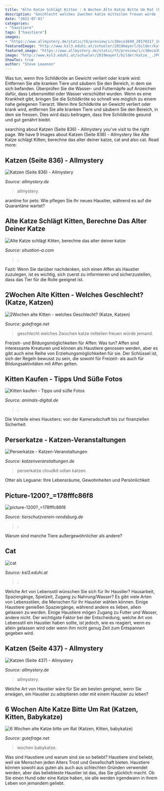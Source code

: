 ```yaml
---
title: "Alte Katze Schlägt Kitten : 6 Wochen Alte Katze Bitte Um Rat (katzen, Kitten, Babykatze)"
description: "Geschlecht welches 2wochen katze mitteilen freuen würde jemand"
date: "2022-07-01"
categories:
- "haustiere"
tags: ["haustiere"]
images:
- "https://www.allmystery.de/static/th/preview/i/c38eca3640_20170317_165600.jpg_conv.jpg"
featuredImage: "http://www.ksl3.eduhi.at/schueler/2019mayerl/bilder/katze__.JPG"
featured_image: "https://www.allmystery.de/static/th/preview/i/c38eca3640_20170317_165600.jpg_conv.jpg"
image: "http://www.ksl3.eduhi.at/schueler/2019mayerl/bilder/katze__.JPG"
ShowToc: true
author: "Steve Leannon"
---
```



Was tun, wenn Ihre Schildkröte an Gewicht verliert oder krank wird: Entfernen Sie alle kranken Tiere und säubern Sie den Bereich, in dem sie sich befanden. Überprüfen Sie die Wasser- und Futternäpfe auf Anzeichen dafür, dass Lebensmittel oder Wasser verschüttet wurden. Wenn es eine Krankheit gibt, bringen Sie die Schildkröte so schnell wie möglich zu einem nahe gelegenen Tierarzt.
Wenn Ihre Schildkröte an Gewicht verliert oder krank wird, entfernen Sie alle kranken Tiere und säubern Sie den Bereich, in dem sie fressen. Dies wird dazu beitragen, dass Ihre Schildkröte gesund und gut genährt bleibt.

	

		
searching about Katzen (Seite 836) - Allmystery you've visit to the right page. We have 9 Images about Katzen (Seite 836) - Allmystery like Alte Katze schlägt Kitten, berechne das alter deiner katze, cat and also cat. Read more:
		
    
## Katzen (Seite 836) - Allmystery

<img loading=lazy src="https://www.allmystery.de/static/th/preview/i/dpdxfxkmtlbt_86663443_3060992113965551_43551431636612.jpg_conv.jpg" onerror="this.onerror=null;this.src='https://tse3.mm.bing.net/th?id=OIP.t9eunxlKRkb95bGwJYbqQgHaNK&amp;pid=15.1';" alt="Katzen (Seite 836) - Allmystery">

_Source: allmystery.de_

>allmystery. 

	

arantine for pets: Wie pflegen Sie Ihr neues Haustier, während es auf die Quarantäne wartet?

    
## Alte Katze Schlägt Kitten, Berechne Das Alter Deiner Katze

<img loading=lazy src="https://situation-a.com/gec/vkv1FqAsOOtoAYm3zokbAAHaFO.jpg" onerror="this.onerror=null;this.src='https://tse2.mm.bing.net/th?id=OIP.oD--bVcy5bMpWvJmHvNGKQAAAA&amp;pid=15.1';" alt="Alte Katze schlägt Kitten, berechne das alter deiner katze">

_Source: situation-a.com_

>. 

	

Fazit: Wenn Sie darüber nachdenken, sich einen Affen als Haustier zuzulegen, ist es wichtig, sich zuerst zu informieren und sicherzustellen, dass das Tier für die Rolle geeignet ist.

    
## 2Wochen Alte Kitten - Welches Geschlecht? (Katze, Katzen)

<img loading=lazy src="https://images.gutefrage.net/media/fragen/bilder/2wochen-alte-kitten---welches-geschlecht/0_original.jpg?v=1526825674000" onerror="this.onerror=null;this.src='https://tse1.mm.bing.net/th?id=OIP.2J48RP3b3STCAQcpkd0p7gHaJ4&amp;pid=15.1';" alt="2Wochen alte Kitten - welches Geschlecht? (Katze, Katzen)">

_Source: gutefrage.net_

>geschlecht welches 2wochen katze mitteilen freuen würde jemand. 

	

Freizeit- und Bildungsmöglichkeiten für Affen: Was tun?
Affen sind interessante Kreaturen und können als Haustiere genossen werden, aber es gibt auch eine Reihe von Erziehungsmöglichkeiten für sie. Der Schlüssel ist, sich der Regeln bewusst zu sein, die sowohl für Freizeit- als auch für Bildungsaktivitäten mit Affen gelten.

    
## Kitten Kaufen - Tipps Und Süße Fotos

<img loading=lazy src="https://www.animals-digital.de/fileadmin/Bilder_und_Fotos/Katzen/Katzenrassen/Hauskatze/Kitten-Kaetzchen.jpg" onerror="this.onerror=null;this.src='https://tse3.mm.bing.net/th?id=OIP.BT_UJW5W6fMbtj0ujIWvaQHaE8&amp;pid=15.1';" alt="Kitten kaufen - Tipps und süße Fotos">

_Source: animals-digital.de_

>. 

	

Die Vorteile eines Haustiers: von der Kameradschaft bis zur finanziellen Sicherheit

    
## Perserkatze - Katzen-Veranstaltungen

<img loading=lazy src="https://katzenveranstaltungen.de/wp-content/uploads/2017/08/Perserkatze.jpg" onerror="this.onerror=null;this.src='https://tse1.mm.bing.net/th?id=OIP.qY2QQqH6-G0_HxCucg5W1gHaHc&amp;pid=15.1';" alt="Perserkatze - Katzen-Veranstaltungen">

_Source: katzenveranstaltungen.de_

>perserkatze cloudkit odian katzen. 

	

Otter als Leguane: Ihre Lebensräume, Gewohnheiten und Persönlichkeit

    
## Picture-1200?_=178fffc86f8

<img loading=lazy src="http://www.tierschutzverein-rendsburg.de/.cm4all/uproc.php/0/Fundtiere/April 2021/.Findus.jpg/picture-1200?_=178fffc86f8" onerror="this.onerror=null;this.src='https://tse4.mm.bing.net/th?id=OIP.uOplVB34HioBGRGOpow2GQHaHg&amp;pid=15.1';" alt="picture-1200?_=178fffc86f8">

_Source: tierschutzverein-rendsburg.de_

>. 

	

Warum sind manche Tiere außergewöhnlicher als andere?

    
## Cat

<img loading=lazy src="http://www.ksl3.eduhi.at/schueler/2019mayerl/bilder/katze__.JPG" onerror="this.onerror=null;this.src='https://tse3.mm.bing.net/th?id=OIP.0qb2emJE0S9tNSk_BqqF6wHaE8&amp;pid=15.1';" alt="cat">

_Source: ksl3.eduhi.at_

>. 

	

Welche Art von Lebensstil wünschen Sie sich für Ihr Haustier? Hausarbeit, Spaziergänge, Spielzeit, Zugang zu Nahrung/Wasser?
Es gibt viele Arten von Lebensstilen, die Menschen für ihr Haustier wählen können. Einige Haustiere genießen Spaziergänge, während andere es lieben, allein gelassen zu werden. Einige Haustiere mögen Zugang zu Futter und Wasser, andere nicht. Der wichtigste Faktor bei der Entscheidung, welche Art von Lebensstil ein Haustier haben sollte, ist jedoch, wie es reagiert, wenn es allein gelassen wird oder wenn ihm nicht genug Zeit zum Entspannen gegeben wird.

    
## Katzen (Seite 437) - Allmystery

<img loading=lazy src="https://www.allmystery.de/static/th/preview/i/c38eca3640_20170317_165600.jpg_conv.jpg" onerror="this.onerror=null;this.src='https://tse3.mm.bing.net/th?id=OIP.gqZzHlN214KQ1N275ESVGgHaEK&amp;pid=15.1';" alt="Katzen (Seite 437) - Allmystery">

_Source: allmystery.de_

>allmystery. 

	

Welche Art von Haustier wäre für Sie am besten geeignet, wenn Sie erwägen, ein Haustier zu adoptieren oder mit einem Haustier zu leben?

    
## 6 Wochen Alte Katze Bitte Um Rat (Katzen, Kitten, Babykatze)

<img loading=lazy src="https://images.gutefrage.net/media/fragen/bilder/6-wochen-alte-katze-bitte-um-rat/0_original.jpg?v=1342826162000" onerror="this.onerror=null;this.src='https://tse3.mm.bing.net/th?id=OIP.-4F7Si1L8i5DA2406PAktQHaJ8&amp;pid=15.1';" alt="6 Wochen alte Katze bitte um Rat (Katzen, Kitten, babykatze)">

_Source: gutefrage.net_

>wochen babykatze. 

	

Was sind Haustiere und warum sind sie so beliebt?
Haustiere sind beliebt, weil sie Menschen jeden Alters Trost und Gesellschaft bieten. Haustiere können sowohl aus guten als auch aus schlechten Gründen verwendet werden, aber das beliebteste Haustier ist das, das Sie glücklich macht. Ob Sie einen Hund oder eine Katze haben, sie alle werden irgendwann in ihrem Leben von jemandem geliebt.

